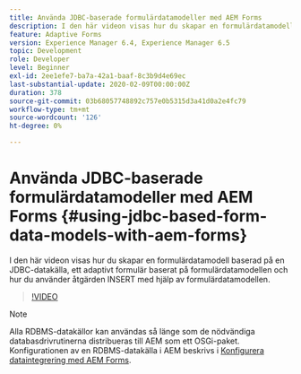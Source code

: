 ```yaml
---
title: Använda JDBC-baserade formulärdatamodeller med AEM Forms
description: I den här videon visas hur du skapar en formulärdatamodell baserad på en JDBC-datakälla, ett adaptivt formulär baserat på formulärdatamodellen och hur du använder åtgärden INSERT med hjälp av formulärdatamodellen.
feature: Adaptive Forms
version: Experience Manager 6.4, Experience Manager 6.5
topic: Development
role: Developer
level: Beginner
exl-id: 2ee1efe7-ba7a-42a1-baaf-8c3b9d4e69ec
last-substantial-update: 2020-02-09T00:00:00Z
duration: 378
source-git-commit: 03b68057748892c757e0b5315d3a41d0a2e4fc79
workflow-type: tm+mt
source-wordcount: '126'
ht-degree: 0%

---
```


# Använda JDBC-baserade formulärdatamodeller med AEM Forms {#using-jdbc-based-form-data-models-with-aem-forms}

I den här videon visas hur du skapar en formulärdatamodell baserad på en JDBC-datakälla, ett adaptivt formulär baserat på formulärdatamodellen och hur du använder åtgärden INSERT med hjälp av formulärdatamodellen.

>[!VIDEO](https://video.tv.adobe.com/v/17736?quality=12&learn=on)

>[!NOTE]
>
>Alla RDBMS-datakällor kan användas så länge som de nödvändiga databasdrivrutinerna distribueras till AEM som ett OSGi-paket. Konfigurationen av en RDBMS-datakälla i AEM beskrivs i [Konfigurera dataintegrering med AEM Forms](/help/forms/adaptive-forms/data-integration-technical-video-setup.md).
